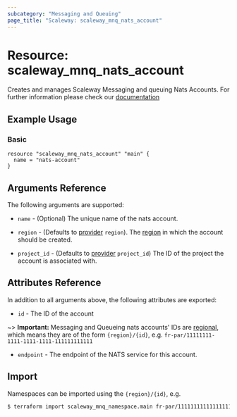 ```yaml
---
subcategory: "Messaging and Queuing"
page_title: "Scaleway: scaleway_mnq_nats_account"
---
```


# Resource: scaleway_mnq_nats_account

Creates and manages Scaleway Messaging and queuing Nats Accounts.
For further information please check
our [documentation](https://www.scaleway.com/en/docs/serverless/messaging/reference-content/nats-overview/)

## Example Usage

### Basic

```hcl
resource "scaleway_mnq_nats_account" "main" {
  name = "nats-account"
}
```

## Arguments Reference

The following arguments are supported:

- `name` - (Optional) The unique name of the nats account.

- `region` - (Defaults to [provider](../index.md#region) `region`). The [region](../guides/regions_and_zones.md#regions)
  in which the account should be created.

- `project_id` - (Defaults to [provider](../index.md#project_id) `project_id`) The ID of the project the
  account is associated with.

## Attributes Reference

In addition to all arguments above, the following attributes are exported:

- `id` - The ID of the account

~> **Important:** Messaging and Queueing nats accounts' IDs are [regional](../guides/regions_and_zones.md#resource-ids), which means they are of the form `{region}/{id}`, e.g. `fr-par/11111111-1111-1111-1111-111111111111`

- `endpoint` - The endpoint of the NATS service for this account.

## Import

Namespaces can be imported using the `{region}/{id}`, e.g.

```bash
$ terraform import scaleway_mnq_namespace.main fr-par/11111111111111111111111111111111
```

